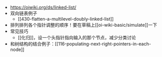 - https://oiwiki.org/ds/linked-list/
- 双向链表例子
  - [[430-flatten-a-multilevel-doubly-linked-list]]
- 排列排列各个指针调整的顺序！要在草稿上[[oi-wiki-basic/simulate]]一下
- 常见技巧
  - [[化归]]，设一个头指针指向输入的那个节点，减少分类讨论
- 和树结构的结合例子：[[116-populating-next-right-pointers-in-each-node]]
